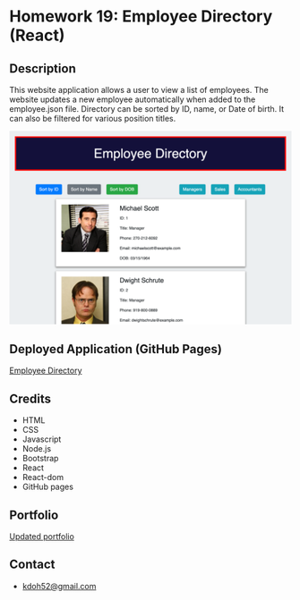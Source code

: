 # Homework 19: Employee Directory (React)

## Description
This website application allows a user to view a list of employees. The website updates a new employee automatically when added to the employee.json file. Directory can be sorted by ID, name, or Date of birth. It can also be filtered for various position titles.

<img src="employee-directory.png" alt="employee directory screenshot">

## Deployed Application (GitHub Pages)
<a href="https://kdoh52.github.io/hw-19/" target="_blank">Employee Directory</a>

## Credits
* HTML
* CSS
* Javascript
* Node.js
* Bootstrap
* React
* React-dom
* GitHub pages

## Portfolio
<a href="https://kdoh52.github.io/" target="_blank">Updated portfolio</a>

## Contact
* kdoh52@gmail.com
